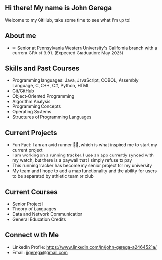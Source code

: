 ## Hi there! My name is John Gerega
Welcome to my GitHub, take some time to see what I'm up to!

## About me
- ✏ Senior at Pennsylvania Western University's California branch with a current GPA of 3.91. (Expected Graduation: May 2026)

## Skills and Past Courses
- Programming languages: Java, JavaScript, COBOL, Assembly Language, C, C++, C#, Python, HTML
- Git/GitHub
- Object-Oriented Programming
- Algorithm Analysis
- Programming Concepts
- Operating Systems
- Structures of Programming Languages

## Current Projects
- Fun Fact: I am an avid runner 🏃‍♂️, which is what inspired me to start my current project
- I am working on a running tracker. I use an app currently synced with my watch, but there is a paywall that I simply refuse to pay
- This running tracker has become my senior project for my university
- My team and I hope to add a map functionality and the ability for users to be separated by athletic team or club

## Current Courses
- Senior Project I
- Theory of Languages
- Data and Network Communication
- General Education Credits

## Connect with Me
- LinkedIn Profile: https://www.linkedin.com/in/john-gerega-a2464521a/
- Email: jjgerega@gmail.com

<!--
**jjdeuce06/jjdeuce06** is a ✨ _special_ ✨ repository because its `README.md` (this file) appears on your GitHub profile.

Here are some ideas to get you started:

- 🔭 I’m currently working on ...
- 🌱 I’m currently learning ...
- 👯 I’m looking to collaborate on ...
- 🤔 I’m looking for help with ...
- 💬 Ask me about ...
- 📫 How to reach me: ...
- 😄 Pronouns: ...
- ⚡ Fun fact: ...
-->
